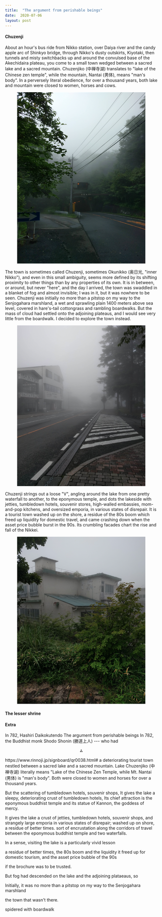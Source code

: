 ```yaml
---
title:  "The argument from perishable beings"
date:  2020-07-06
layout: post
---
```


#### Chuzenji<a id="sec-1" name="sec-1"></a>

About an hour's bus ride from Nikko station, over Daiya river
and the candy apple arc of Shinkyo bridge, through Nikko's dusty
outskirts, Kiyotaki, then tunnels and misty switchbacks up and
around the convulsed base of the Akechidaira plateau, you come to a
small town wedged between a sacred lake and a sacred mountain.
Chuzenjiko (中禅寺湖) translates to "lake of
the Chinese zen temple", while the mountain, Nantai (男体), means "man's body".
In a perversely literal obedience, for over a thousand
years, both lake and mountain were closed to women, horses and cows.

<figure>
    <div style="text-align:center"><img src ="/images/photos/lake0.png" />
</div>
</figure>

The town is sometimes called Chuzenji, sometimes Okunikko (奥日光, "inner
Nikko"), and even in this small ambiguity, seems more defined by its shifting proximity to other things than by
any properties of its own.
It is in between, or around, but never "here", and the day I arrived,
the town was swaddled in a blanket of fog and almost invisible; I was
in it, but it was nowhere to be seen.
Chuzenji was initially no more than a pitstop on my way to the Senjogahara marshland, a wet and sprawling plain 1400 meters above sea
level, covered in hare's-tail cottongrass and rambling boardwalks.
But the mass of cloud had settled onto the adjoining plateaus, and
I would see very little from the boardwalk. I decided to explore
the town instead.

<figure>
    <div style="text-align:center"><img src ="/images/photos/lake3.png" />
</div>
</figure>

Chuzenji strings out a loose "V", angling around the lake from one
pretty waterfall to another, to the eponymous temple, and dots the
lakeside with jetties, tumbledown hotels, souvenir stores, high-walled
embassies, mom-and-pop kitchens, and oversized emporia,
in various states of disrepair.
It is a tourist town washed up on the shore, a residue of the 80s boom which
freed up liquidity for domestic travel, and came crashing down when
the asset price bubble burst in the 90s.
Its crumbling facades chart the rise and fall of the Nikkei.

<figure>
    <div style="text-align:center"><img src ="/images/photos/lake7.png" />
	</div>
</figure>


#### The lesser shrine<a id="sec-2" name="sec-2"></a>

#### Extra

In 782,
Hashiri Daikokutendo
The argument from perishable beings
In 782, the Buddhist monk Shodo Shonin (勝道上人) --- who had 
<p align="center">
  ⁂
</p>
https://www.rinnoji.jp/signboard/qr0038.html#
a
deteriorating tourist town nestled between a sacred lake and a sacred mountain.
Lake Chuzenjiko (中禅寺湖) literally means "Lake of the Chinese Zen
Temple, while Mt. Nantai (男体) is "man's body".
Both were closed to women and horses for over a thousand years.

But the scattering of tumbledown hotels, souvenir shops, 
It gives the lake a sleepy, deteriorating
crust of tumbledown hotels, 
Its chief attraction is the eponymous buddhist temple and its statue of Kannon, the goddess of mercy.

It gives the lake a crust of jetties, tumbledown hotels, souvenir
shops, and strangely large emporia in various states of disrepair;
washed up on shore, a residue of better times.
sort of encrustation along the corridors
of travel between the eponymous buddhist temple and two waterfalls.

In a sense, visiting the lake is a particularly vivid lesson

a residue of better times, the
80s boom and the liquidity it freed up for domestic tourism, and the
asset price bubble of the 90s

 if the brochure was to be trusted.

But fog had descended on the lake and the adjoining plataeaus, so 

Initially, it was no more than a pitstop on my way to the
Senjogahara marshland

the town that wasn't there.

spidered with boardwalk
